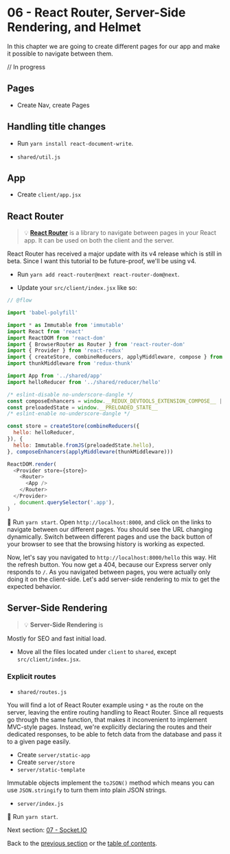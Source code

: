 # 06 - React Router, Server-Side Rendering, and Helmet

In this chapter we are going to create different pages for our app and make it possible to navigate between them.

// In progress

## Pages

- Create Nav, create Pages

## Handling title changes

- Run `yarn install react-document-write`.

- `shared/util.js`

## App

- Create `client/app.jsx`

## React Router

> 💡 **[React Router](https://reacttraining.com/react-router/)** is a library to navigate between pages in your React app. It can be used on both the client and the server.

React Router has received a major update with its v4 release which is still in beta. Since I want this tutorial to be future-proof, we'll be using v4.

- Run `yarn add react-router@next react-router-dom@next`.

- Update your `src/client/index.jsx` like so:

```js
// @flow

import 'babel-polyfill'

import * as Immutable from 'immutable'
import React from 'react'
import ReactDOM from 'react-dom'
import { BrowserRouter as Router } from 'react-router-dom'
import { Provider } from 'react-redux'
import { createStore, combineReducers, applyMiddleware, compose } from 'redux'
import thunkMiddleware from 'redux-thunk'

import App from '../shared/app'
import helloReducer from '../shared/reducer/hello'

/* eslint-disable no-underscore-dangle */
const composeEnhancers = window.__REDUX_DEVTOOLS_EXTENSION_COMPOSE__ || compose
const preloadedState = window.__PRELOADED_STATE__
/* eslint-enable no-underscore-dangle */

const store = createStore(combineReducers({
  hello: helloReducer,
}), {
  hello: Immutable.fromJS(preloadedState.hello),
}, composeEnhancers(applyMiddleware(thunkMiddleware)))

ReactDOM.render(
  <Provider store={store}>
    <Router>
      <App />
    </Router>
  </Provider>
  , document.querySelector('.app'),
)
```

🏁 Run `yarn start`. Open `http://localhost:8000`, and click on the links to navigate between our different pages. You should see the URL changing dynamically. Switch between different pages and use the back button of your browser to see that the browsing history is working as expected.

Now, let's say you navigated to `http://localhost:8000/hello` this way. Hit the refresh button. You now get a 404, because our Express server only responds to `/`. As you navigated between pages, you were actually only doing it on the client-side. Let's add server-side rendering to mix to get the expected behavior.

## Server-Side Rendering

> 💡 **Server-Side Rendering** is

Mostly for SEO and fast initial load.

- Move all the files located under `client` to `shared`, except `src/client/index.jsx`.

### Explicit routes

- `shared/routes.js`

You will find a lot of React Router example using `*` as the route on the server, leaving the entire routing handling to React Router. Since all requests go through the same function, that makes it inconvenient to implement MVC-style pages. Instead, we're explicitly declaring the routes and their dedicated responses, to be able to fetch data from the database and pass it to a given page easily.

- Create `server/static-app`
- Create `server/store`
- `server/static-template`

Immutable objects implement the `toJSON()` method which means you can use `JSON.stringify` to turn them into plain JSON strings.

- `server/index.js`

🏁 Run `yarn start`.

Next section: [07 - Socket.IO](/tutorial/07-socket-io)

Back to the [previous section](/tutorial/05-redux-immutable-fetch) or the [table of contents](https://github.com/verekia/js-stack-from-scratch#table-of-contents).
